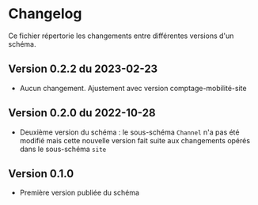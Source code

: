 # Changelog

Ce fichier répertorie les changements entre différentes versions d'un schéma.
## Version 0.2.2 du 2023-02-23

- Aucun changement. Ajustement avec version comptage-mobilité-site

## Version 0.2.0 du 2022-10-28

- Deuxième version du schéma : le sous-schéma `Channel` n'a pas été modifié mais cette nouvelle version fait suite aux changements opérés dans le sous-schéma `site`

## Version 0.1.0

- Première version publiée du schéma

